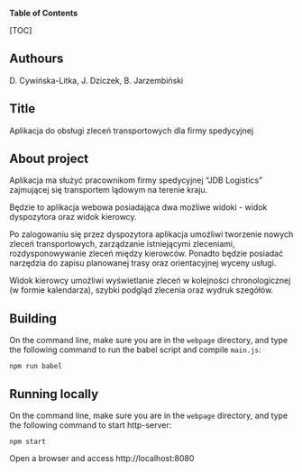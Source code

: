 **Table of Contents**

[TOC]


## Authours
D. Cywińska-Litka, J. Dziczek, B. Jarzembiński

## Title
Aplikacja do obsługi zleceń transportowych dla firmy spedycyjnej

## About project
Aplikacja ma służyć pracownikom firmy spedycyjnej “JDB Logistics” zajmującej się transportem lądowym na terenie kraju.

Będzie to aplikacja webowa posiadająca dwa możliwe widoki - widok dyspozytora oraz widok kierowcy. 

Po zalogowaniu się przez dyspozytora aplikacja umożliwi tworzenie nowych zleceń transportowych, zarządzanie istniejącymi zleceniami, rozdysponowywanie zleceń między kierowców. Ponadto będzie posiadać narzędzia do zapisu planowanej trasy oraz orientacyjnej wyceny usługi.

Widok kierowcy umożliwi wyświetlanie zleceń w kolejności chronologicznej (w formie kalendarza), szybki podgląd zlecenia oraz wydruk szegółów.

## Building
On the command line, make sure you are in the `webpage` directory, and type the following command to run the babel script and compile `main.js`:

`npm run babel`

## Running locally
On the command line, make sure you are in the `webpage` directory, and type the following command to start http-server:

`npm start`

Open a browser and access http://localhost:8080